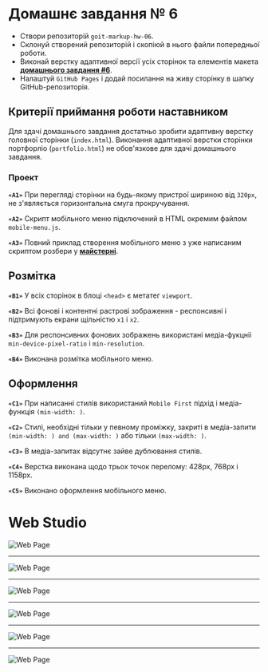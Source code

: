 # Домашнє завдання № 6

- Створи репозиторій `goit-markup-hw-06`.
- Склонуй створений репозиторій і скопіюй в нього файли попередньої роботи.
- Виконай верстку адаптивної версії усіх сторінок та елементів макета
  [**домашнього завдання #6**](<https://www.figma.com/file/Kr5Q4EVrEAqpOWko4QeEJb/Web-Studio-(Version-4.0)?type=design&node-id=297046-1554&mode=design&t=FEkHoFMrmvxZLtIl-0>).
- Налаштуй `GitHub Pages` і додай посилання на живу сторінку в шапку
  GitHub-репозиторія.

## Критерії приймання роботи наставником

Для здачі домашнього завдання достатньо зробити адаптивну верстку головної
сторінки (`index.html`). Виконання адаптивної верстки сторінки портфорліо
(`portfolio.html`) не обов'язкове для здачі домашнього завдання.

### Проект

**`«A1»`** При перегляді сторінки на будь-якому пристрої шириною від `320px`, не
з'являється горизонтальна смуга прокручування.

**`«A2»`** Скрипт мобільного меню підключений в HTML окремим файлом
`mobile-menu.js`.

**`«A3»`** Повний приклад створення мобільного меню з уже написаним скриптом
розбери у [**майстерні**](https://github.com/goitacademy/mobile-menu-workshop).

## Розмітка

**`«B1»`** У всіх сторінок в блоці `<head>` є метатег `viewport`.

**`«B2»`** Всі фонові і контентні растрові зображення - респонсивні і
підтримують екрани щільністю `x1` і `x2`.

**`«B3»`** Для респонсивних фонових зображень використані медіа-фукцніі
`min-device-pixel-ratio` і `min-resolution`.

**`«B4»`** Виконана розмітка мобільного меню.

## Оформлення

**`«C1»`** При написанні стилів використаний `Mobile First` підхід і
медіа-функція `(min-width: )`.

**`«C2»`** Стилі, необхідні тільки у певному проміжку, закриті в медіа-запити
`(min-width: ) and (max-width: )` або тільки `(max-width: )`.

**`«C3»`** В медіа-запитах відсутнє зайве дублювання стилів.

**`«C4»`** Верстка виконана щодо трьох точок перелому: 428px, 768px і 1158px.

**`«C5»`** Виконано оформлення мобільного меню.

# Web Studio

![Web Page](./assets/screencapture1-d.png)

---

![Web Page](./assets/screencapture2-d.png)

---

![Web Page](./assets/screencapture1-t.png)

---

![Web Page](./assets/screencapture2-t.png)

---

![Web Page](./assets/screencapture1-m.png)

---

![Web Page](./assets/screencapture2-m.png)
